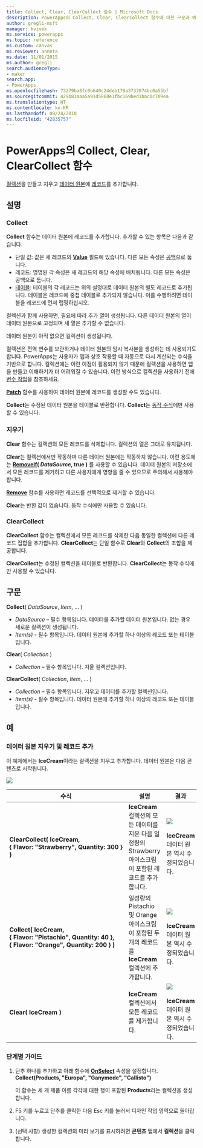 ```yaml
---
title: Collect, Clear, ClearCollect 함수 | Microsoft Docs
description: PowerApps의 Collect, Clear, ClearCollect 함수에 대한 구문과 예제를 포함한 참조 정보
author: gregli-msft
manager: kvivek
ms.service: powerapps
ms.topic: reference
ms.custom: canvas
ms.reviewer: anneta
ms.date: 11/01/2015
ms.author: gregli
search.audienceType:
- maker
search.app:
- PowerApps
ms.openlocfilehash: 73279ba8fc0b640c24deb179a3737874bc0a55bf
ms.sourcegitcommit: 429b83aaa5a91d5868e1fbc169bed1bac0c709ea
ms.translationtype: HT
ms.contentlocale: ko-KR
ms.lasthandoff: 08/24/2018
ms.locfileid: "42835757"
---
```

# <a name="collect-clear-and-clearcollect-functions-in-powerapps"></a>PowerApps의 Collect, Clear, ClearCollect 함수
[컬렉션](../working-with-data-sources.md#collections)을 만들고 지우고 [데이터 원본](../working-with-data-sources.md)에 [레코드](../working-with-tables.md#records)를 추가합니다.

## <a name="description"></a>설명
### <a name="collect"></a>Collect
**Collect** 함수는 데이터 원본에 레코드를 추가합니다. 추가할 수 있는 항목은 다음과 같습니다.

* 단일 값: 값은 새 레코드의 **[Value](function-value.md)** 필드에 있습니다.  다른 모든 속성은 [공백](function-isblank-isempty.md)으로 둡니다.
* 레코드: 명명된 각 속성은 새 레코드의 해당 속성에 배치됩니다.  다른 모든 속성은 공백으로 둡니다.
* [테이블](../working-with-tables.md): 테이블의 각 레코드는 위의 설명대로 데이터 원본의 별도 레코드로 추가됩니다. 테이블은 레코드에 중첩 테이블로 추가되지 않습니다. 이를 수행하려면 테이블을 레코드에 먼저 랩핑하십시오.

컬렉션과 함께 사용하면, 필요에 따라 추가 [열](../working-with-tables.md#columns)이 생성됩니다. 다른 데이터 원본의 열이 데이터 원본으로 고정되며 새 열은 추가할 수 없습니다.  

데이터 원본이 아직 없으면 컬렉션이 생성됩니다.

컬렉션은 전역 변수를 보관하거나 데이터 원본의 임시 복사본을 생성하는 데 사용되기도 합니다. PowerApps는 사용자가 앱과 상호 작용할 때 자동으로 다시 계산되는 수식을 기반으로 합니다. 컬렉션에는 이런 이점이 활용되지 않기 때문에 컬렉션을 사용하면 앱을 만들고 이해하기가 더 어려워질 수 있습니다. 이런 방식으로 컬렉션을 사용하기 전에 [변수 작업](../working-with-variables.md)을 참조하세요.

**[Patch](function-patch.md)** 함수를 사용하여 데이터 원본에 레코드를 생성할 수도 있습니다.

**Collect**는 수정된 데이터 원본을 테이블로 반환합니다.  **Collect**는 [동작 수식](../working-with-formulas-in-depth.md)에만 사용할 수 있습니다.

### <a name="clear"></a>지우기
**Clear** 함수는 컬렉션의 모든 레코드를 삭제합니다.  컬렉션의 열은 그대로 유지됩니다.

**Clear**는 컬렉션에서만 작동하며 다른 데이터 원본에는 작동하지 않습니다.  이런 용도에는 **[RemoveIf](function-remove-removeif.md)( *DataSource*, true )** 를 사용할 수 있습니다.  데이터 원본의 저장소에서 모든 레코드를 제거하고 다른 사용자에게 영향을 줄 수 있으므로 주의해서 사용해야 합니다.

**[Remove](function-remove-removeif.md)** 함수를 사용하면 레코드를 선택적으로 제거할 수 있습니다.

**Clear**는 반환 값이 없습니다.  동작 수식에만 사용할 수 있습니다.

### <a name="clearcollect"></a>ClearCollect
**ClearCollect** 함수는 컬렉션에서 모든 레코드를 삭제한 다음 동일한 컬렉션에 다른 레코드 집합을 추가합니다.  **ClearCollect**는 단일 함수로 **Clear**와 **Collect**의 조합을 제공합니다.

**ClearCollect**는 수정된 컬렉션을 테이블로 반환합니다.  **ClearCollect**는 동작 수식에만 사용할 수 있습니다.

## <a name="syntax"></a>구문
**Collect**( *DataSource*, *Item*, ... )

* *DataSource* – 필수 항목입니다. 데이터를 추가할 데이터 원본입니다.  없는 경우 새로운 컬렉션이 생성됩니다.
* *Item(s)* - 필수 항목입니다.  데이터 원본에 추가할 하나 이상의 레코드 또는 테이블입니다.  

**Clear**( *Collection* )

* *Collection* – 필수 항목입니다. 지울 컬렉션입니다.

**ClearCollect**( *Collection*, *Item*, ... )

* *Collection* – 필수 항목입니다. 지우고 데이터를 추가할 컬렉션입니다.
* *Item(s)* - 필수 항목입니다.  데이터 원본에 추가할 하나 이상의 레코드 또는 테이블입니다.  

## <a name="examples"></a>예
### <a name="clearing-and-adding-records-to-a-data-source"></a>데이터 원본 지우기 및 레코드 추가
이 예제에서는 **IceCream**이라는 컬렉션을 지우고 추가합니다.  데이터 원본은 다음 콘텐츠로 시작됩니다.

![](media/function-clear-collect-clearcollect/icecream.png)

| 수식 | 설명 | 결과 |
| --- | --- | --- |
| **ClearCollect( IceCream, {&nbsp;Flavor:&nbsp;"Strawberry",&nbsp;Quantity:&nbsp;300&nbsp;} )** |**IceCream** 컬렉션의 모든 데이터를 지운 다음 일정량의 Strawberry 아이스크림이 포함된 레코드를 추가합니다. |<style> img { max-width: none } </style> ![](media/function-clear-collect-clearcollect/icecream-clearcollect.png)<br><br>**IceCream** 데이터 원본 역시 수정되었습니다. |
| **Collect( IceCream, {&nbsp;Flavor:&nbsp;"Pistachio",&nbsp;Quantity:&nbsp;40&nbsp;}, {&nbsp;Flavor:&nbsp;"Orange",&nbsp;Quantity:&nbsp;200&nbsp;}  )** |일정량의 Pistachio 및 Orange 아이스크림이 포함된 두 개의 레코드를 **IceCream** 컬렉션에 추가합니다. |![](media/function-clear-collect-clearcollect/icecream-collect.png)<br><br>**IceCream** 데이터 원본 역시 수정되었습니다. |
| **Clear( IceCream )** |**IceCream** 컬렉션에서 모든 레코드를 제거합니다. |![](media/function-clear-collect-clearcollect/icecream-clear.png)<br><br>**IceCream** 데이터 원본 역시 수정되었습니다. |

### <a name="step-by-step"></a>단계별 가이드
1. 단추 하나를 추가하고 아래 함수에 **[OnSelect](../controls/properties-core.md)** 속성을 설정합니다.<br>**Collect(Products, &quot;Europa&quot;, &quot;Ganymede&quot;, &quot;Callisto&quot;)**
   
    이 함수는 세 개 제품 이름 각각에 대한 행이 포함된 **Products**라는 컬렉션을 생성합니다.
2. F5 키를 누르고 단추를 클릭한 다음 Esc 키를 눌러서 디자인 작업 영역으로 돌아갑니다.
3. (선택 사항) 생성한 컬렉션의 미리 보기를 표시하려면 **콘텐츠** 탭에서 **컬렉션**을 클릭합니다.

